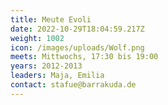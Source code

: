 ```yaml
---
title: Meute Evoli
date: 2022-10-29T18:04:59.217Z
weight: 1002
icon: /images/uploads/Wolf.png
meets: Mittwochs, 17:30 bis 19:00
years: 2012-2013
leaders: Maja, Emilia
contact: stafue@barrakuda.de
---
```

